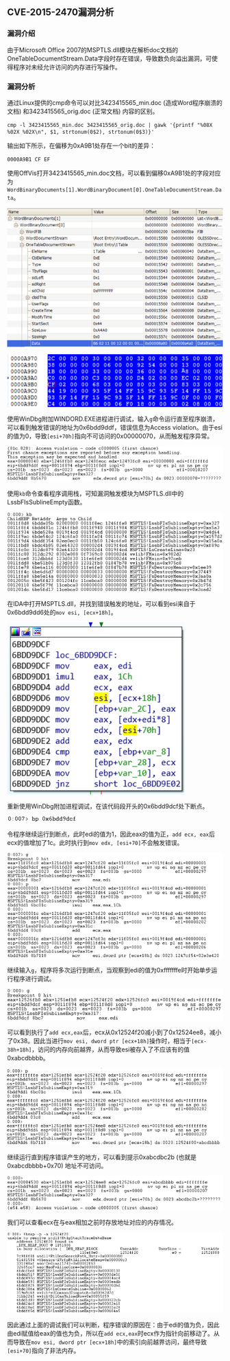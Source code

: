 ## CVE-2015-2470漏洞分析

### 漏洞介绍

由于Microsoft Office 2007的MSPTLS.dll模块在解析doc文档的OneTableDocumentStream.Data字段时存在错误，导致数负向溢出漏洞，可使得程序对未经允许访问的内存进行写操作。

### 漏洞分析

通过Linux提供的cmp命令可以对比3423415565_min.doc (造成Word程序崩溃的文档) 和3423415565_orig.doc (正常文档) 内容的区别。

```
cmp -l 3423415565_min.doc 3423415565_orig.doc | gawk '{printf "%08X %02X %02X\n", $1, strtonum(0$2), strtonum(0$3)}'
```

输出如下所示，在偏移为0xA9B1处存在一个bit的差异：

```
0000A9B1 CF EF
```

使用OffVis打开3423415565_min.doc文档，可以看到偏移0xA9B1处的字段对应为`WordBinaryDocuments[1].WordBinaryDocument[0].OneTableDocumentStream.Data`。

![](img/1.PNG)

![](img/2.PNG)

使用WinDbg附加WINDORD.EXE进程进行调试，输入`g`命令运行直至程序崩溃，可以看到触发错误的地址为0x6bdd9ddf，错误信息为Access violation。由于esi的值为0，导致`[esi+70h]`指向不可访问的0x00000070，从而触发程序异常。

![](img/3.PNG)

使用`kb`命令查看程序调用栈，可知漏洞触发模块为MSPTLS.dll中的LssbFIsSublineEmpty函数。

![](img/4.PNG)

在IDA中打开MSPTLS.dll，并找到错误触发的地址，可以看到esi来自于0x6bdd9dd6处的`mov esi, [ecx+18h]`。

![](img/5.PNG)

重新使用WinDbg附加进程调试，在该代码段开头的0x6bdd9dcf处下断点。

![](img/6.PNG)

令程序继续运行到断点，此时edi的值为1，因此eax的值为正，`add ecx, eax`后ecx的值增加了1c。此时执行到`mov edx, [esi+70]`不会触发错误。

![](img/7.PNG)

继续输入`g`，程序将多次运行到断点，当观察到edi的值为0xfffffffe时开始单步运行程序进行调试。

![](img/8.PNG)

可以看到执行了`add ecx,eax`后，ecx从0x12524f20减小到了0x12524ee8，减小了0x38。因此当进行`mov esi, dword ptr [ecx+18h]`操作时，相当于`[ecx-38h+18h]`，访问的内存向前越界，从而导致esi被存入了不应该有的值0xabcdbbbb。

![](img/9.PNG)

继续运行直到程序错误产生的地方，可以看到提示0xabcdbc2b (也就是0xabcdbbbb+0x70) 地址不可访问。

![](img/10.PNG)

我们可以查看ecx在与eax相加之前时存放地址对应的内存情况。

![](img/11.PNG)

因此通过上面的调试我们可以判断，程序错误的原因在：由于edi的值为负，因此由edi赋值给eax的值也为负，所以在`add ecx,eax`时ecx作为指针向前移动了。从而导致在`mov esi, dword ptr [ecx+18h]`中的索引向前越界访问，最终导致`[esi+70]`指向了非法内存。

